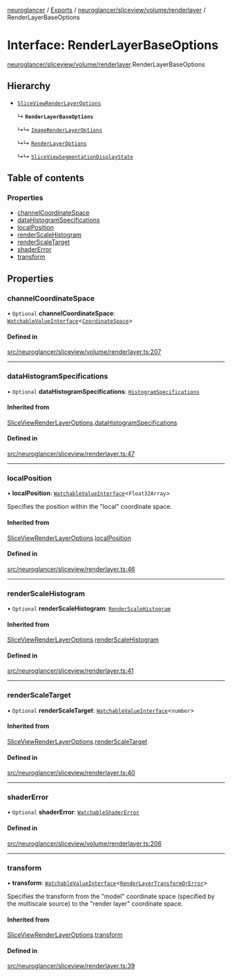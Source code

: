 [neuroglancer](../README.md) / [Exports](../modules.md) / [neuroglancer/sliceview/volume/renderlayer](../modules/neuroglancer_sliceview_volume_renderlayer.md) / RenderLayerBaseOptions

# Interface: RenderLayerBaseOptions

[neuroglancer/sliceview/volume/renderlayer](../modules/neuroglancer_sliceview_volume_renderlayer.md).RenderLayerBaseOptions

## Hierarchy

- [`SliceViewRenderLayerOptions`](neuroglancer_sliceview_renderlayer.SliceViewRenderLayerOptions.md)

  ↳ **`RenderLayerBaseOptions`**

  ↳↳ [`ImageRenderLayerOptions`](neuroglancer_sliceview_volume_image_renderlayer.ImageRenderLayerOptions.md)

  ↳↳ [`RenderLayerOptions`](neuroglancer_sliceview_volume_renderlayer.RenderLayerOptions.md)

  ↳↳ [`SliceViewSegmentationDisplayState`](neuroglancer_sliceview_volume_segmentation_renderlayer.SliceViewSegmentationDisplayState.md)

## Table of contents

### Properties

- [channelCoordinateSpace](neuroglancer_sliceview_volume_renderlayer.RenderLayerBaseOptions.md#channelcoordinatespace)
- [dataHistogramSpecifications](neuroglancer_sliceview_volume_renderlayer.RenderLayerBaseOptions.md#datahistogramspecifications)
- [localPosition](neuroglancer_sliceview_volume_renderlayer.RenderLayerBaseOptions.md#localposition)
- [renderScaleHistogram](neuroglancer_sliceview_volume_renderlayer.RenderLayerBaseOptions.md#renderscalehistogram)
- [renderScaleTarget](neuroglancer_sliceview_volume_renderlayer.RenderLayerBaseOptions.md#renderscaletarget)
- [shaderError](neuroglancer_sliceview_volume_renderlayer.RenderLayerBaseOptions.md#shadererror)
- [transform](neuroglancer_sliceview_volume_renderlayer.RenderLayerBaseOptions.md#transform)

## Properties

### channelCoordinateSpace

• `Optional` **channelCoordinateSpace**: [`WatchableValueInterface`](neuroglancer_trackable_value.WatchableValueInterface.md)<[`CoordinateSpace`](neuroglancer_coordinate_transform.CoordinateSpace.md)\>

#### Defined in

[src/neuroglancer/sliceview/volume/renderlayer.ts:207](https://github.com/ActiveBrainAtlas2/neuroglancer/blob/91617476/src/neuroglancer/sliceview/volume/renderlayer.ts#L207)

___

### dataHistogramSpecifications

• `Optional` **dataHistogramSpecifications**: [`HistogramSpecifications`](../classes/neuroglancer_webgl_empirical_cdf.HistogramSpecifications.md)

#### Inherited from

[SliceViewRenderLayerOptions](neuroglancer_sliceview_renderlayer.SliceViewRenderLayerOptions.md).[dataHistogramSpecifications](neuroglancer_sliceview_renderlayer.SliceViewRenderLayerOptions.md#datahistogramspecifications)

#### Defined in

[src/neuroglancer/sliceview/renderlayer.ts:47](https://github.com/ActiveBrainAtlas2/neuroglancer/blob/91617476/src/neuroglancer/sliceview/renderlayer.ts#L47)

___

### localPosition

• **localPosition**: [`WatchableValueInterface`](neuroglancer_trackable_value.WatchableValueInterface.md)<`Float32Array`\>

Specifies the position within the "local" coordinate space.

#### Inherited from

[SliceViewRenderLayerOptions](neuroglancer_sliceview_renderlayer.SliceViewRenderLayerOptions.md).[localPosition](neuroglancer_sliceview_renderlayer.SliceViewRenderLayerOptions.md#localposition)

#### Defined in

[src/neuroglancer/sliceview/renderlayer.ts:46](https://github.com/ActiveBrainAtlas2/neuroglancer/blob/91617476/src/neuroglancer/sliceview/renderlayer.ts#L46)

___

### renderScaleHistogram

• `Optional` **renderScaleHistogram**: [`RenderScaleHistogram`](../classes/neuroglancer_render_scale_statistics.RenderScaleHistogram.md)

#### Inherited from

[SliceViewRenderLayerOptions](neuroglancer_sliceview_renderlayer.SliceViewRenderLayerOptions.md).[renderScaleHistogram](neuroglancer_sliceview_renderlayer.SliceViewRenderLayerOptions.md#renderscalehistogram)

#### Defined in

[src/neuroglancer/sliceview/renderlayer.ts:41](https://github.com/ActiveBrainAtlas2/neuroglancer/blob/91617476/src/neuroglancer/sliceview/renderlayer.ts#L41)

___

### renderScaleTarget

• `Optional` **renderScaleTarget**: [`WatchableValueInterface`](neuroglancer_trackable_value.WatchableValueInterface.md)<`number`\>

#### Inherited from

[SliceViewRenderLayerOptions](neuroglancer_sliceview_renderlayer.SliceViewRenderLayerOptions.md).[renderScaleTarget](neuroglancer_sliceview_renderlayer.SliceViewRenderLayerOptions.md#renderscaletarget)

#### Defined in

[src/neuroglancer/sliceview/renderlayer.ts:40](https://github.com/ActiveBrainAtlas2/neuroglancer/blob/91617476/src/neuroglancer/sliceview/renderlayer.ts#L40)

___

### shaderError

• `Optional` **shaderError**: [`WatchableShaderError`](../modules/neuroglancer_webgl_dynamic_shader.md#watchableshadererror)

#### Defined in

[src/neuroglancer/sliceview/volume/renderlayer.ts:206](https://github.com/ActiveBrainAtlas2/neuroglancer/blob/91617476/src/neuroglancer/sliceview/volume/renderlayer.ts#L206)

___

### transform

• **transform**: [`WatchableValueInterface`](neuroglancer_trackable_value.WatchableValueInterface.md)<[`RenderLayerTransformOrError`](../modules/neuroglancer_render_coordinate_transform.md#renderlayertransformorerror)\>

Specifies the transform from the "model" coordinate space (specified by the multiscale source)
to the "render layer" coordinate space.

#### Inherited from

[SliceViewRenderLayerOptions](neuroglancer_sliceview_renderlayer.SliceViewRenderLayerOptions.md).[transform](neuroglancer_sliceview_renderlayer.SliceViewRenderLayerOptions.md#transform)

#### Defined in

[src/neuroglancer/sliceview/renderlayer.ts:39](https://github.com/ActiveBrainAtlas2/neuroglancer/blob/91617476/src/neuroglancer/sliceview/renderlayer.ts#L39)
